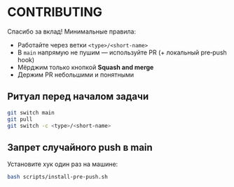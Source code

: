 # CONTRIBUTING

Спасибо за вклад! Минимальные правила:
- Работайте через ветки `<type>/<short-name>`
- В `main` напрямую не пушим — используйте PR (+ локальный pre‑push hook)
- Мёрджим только кнопкой **Squash and merge**
- Держим PR небольшими и понятными

## Ритуал перед началом задачи
```bash
git switch main
git pull
git switch -c <type>/<short-name>
```

## Запрет случайного push в main
Установите хук один раз на машине:
```bash
bash scripts/install-pre-push.sh
```
